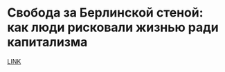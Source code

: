 # Свобода за Берлинской стеной: как люди рисковали жизнью ради капитализма



[LINK](https://varlamov.ru/3348638.html)